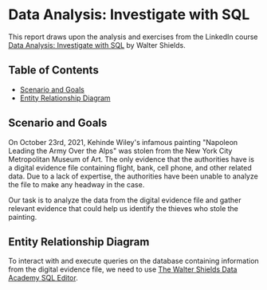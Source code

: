 # Data Analysis: Investigate with SQL
This report draws upon the analysis and exercises from the LinkedIn course [Data Analysis: Investigate with SQL](https://www.linkedin.com/learning/data-analysis-investigate-with-sql/why-learn-sql-today) by Walter Shields.

## Table of Contents
<ul>
  <li>
    <a href="#scenario-and-goals">Scenario and Goals</a>
  </li>
  <li>
    <a href="#entity-relationship-diagram">Entity Relationship Diagram</a>
  </li>
</ul>

## Scenario and Goals
On October 23rd, 2021, Kehinde Wiley's infamous painting "Napoleon Leading the Army Over the Alps" was stolen from the New York City Metropolitan Museum of Art.
The only evidence that the authorities have is a digital evidence file containing flight, bank, cell phone, and other related data. Due to a lack of expertise,
the authorities have been unable to analyze the file to make any headway in the case.

Our task is to analyze the data from the digital evidence file and gather relevant evidence that could help us identify the thieves who stole the painting.

## Entity Relationship Diagram
To interact with and execute queries on the database containing information from the digital evidence file, we need to use [The Walter Shields Data Academy SQL Editor](https://wsdalearning.ai/sqleditor/).
